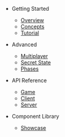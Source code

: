 - Getting Started
  - [Overview](/)
  - [Concepts](concepts.md)
  - [Tutorial](tutorial.md)

- Advanced
  - [Multiplayer](multiplayer.md)
  - [Secret State](secret-state.md)
  - [Phases](phases.md)

- API Reference
  - [Game](api/Game.md)
  - [Client](api/Client.md)
  - [Server](api/Server.md)

- Component Library
  - [Showcase](storybook.md)
